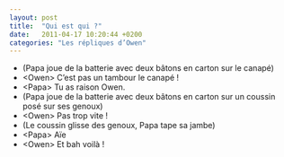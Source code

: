 ```yaml
---
layout: post
title:  "Qui est qui ?"
date:   2011-04-17 10:20:44 +0200
categories: "Les répliques d’Owen"
---
```


-   (Papa joue de la batterie avec deux bâtons en carton sur le canapé)
-   \<Owen\> C’est pas un tambour le canapé !
-   \<Papa\> Tu as raison Owen.
-   (Papa joue de la batterie avec deux bâtons en carton sur un coussin posé sur ses genoux)
-   \<Owen\> Pas trop vite !
-   (Le coussin glisse des genoux, Papa tape sa jambe)
-   \<Papa\> Aïe
-   \<Owen\> Et bah voilà !
